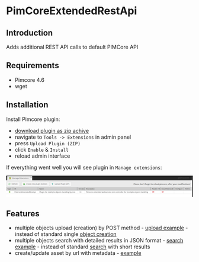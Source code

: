 # PimCoreExtendedRestApi

## Introduction ##
Adds additional REST API calls to default PIMCore API

## Requirements
* Pimcore 4.6
* wget

## Installation ##

Install Pimcore plugin:
  * [download plugin as zip achive](https://github.com/DruGento/PimCoreExtendedRestApi/archive/master.zip)
  * navigate to `Tools -> Extensions` in admin panel
  * press `Upload Plugin (ZIP)`
  * click `Enable` & `Install`
  * reload admin interface

If everything went well you will see plugin in `Manage extensions`:

![Pimcore manage extensions](docs/images/Pimcore%20mange%20extensions.png)

## Features ##

*   multiple objects upload (creation) by POST method - [upload example](docs/example/upload.md) - instead of standard single [object creation](https://pimcore.com/docs/4.6.x/Development_Documentation/Web_Services/index.html#page_Create-a-new-Object)
*   multiple objects search with detailed results in JSON format - [search example](docs/example/search.md) - instead of standard [search](https://pimcore.com/docs/4.6.x/Development_Documentation/Web_Services/index.html#page_Search-Objects) with short results
*   create/update asset by url with metadata - [example](docs/example/asset.md)
